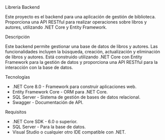 Librería Backend


Este proyecto es el backend para una aplicación de gestión de biblioteca. Proporciona una API RESTful para realizar operaciones sobre libros y autores, utilizando .NET Core y Entity Framework.

Descripción

Este backend permite gestionar una base de datos de libros y autores. Las funcionalidades incluyen la búsqueda, creación, actualización y eliminación de libros y autores. Está construido utilizando .NET Core con Entity Framework para la gestión de datos y proporciona una API RESTful para la interacción con la base de datos.

Tecnologías

* .NET Core 8.0 - Framework para construir aplicaciones web.
* Entity Framework Core - ORM para .NET Core.
* SQL Server - Sistema de gestión de bases de datos relacional.
* Swagger - Documentación de API.

Requisitos

* .NET Core SDK - 6.0 o superior.
* SQL Server - Para la base de datos.
* Visual Studio o cualquier otro IDE compatible con .NET.
